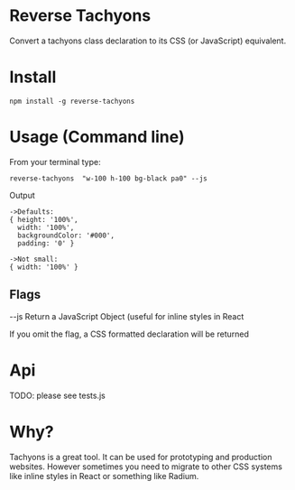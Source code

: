 # Reverse Tachyons

Convert a tachyons class declaration to its CSS (or JavaScript)
equivalent.

# Install

```
npm install -g reverse-tachyons

```

# Usage (Command line)

From your terminal type:

```
reverse-tachyons  "w-100 h-100 bg-black pa0" --js

```

Output
```
->Defaults:
{ height: '100%',
  width: '100%',
  backgroundColor: '#000',
  padding: '0' }

->Not small:
{ width: '100%' }

```

## Flags

--js Return a JavaScript Object (useful for inline styles in React

If you omit the flag, a CSS formatted declaration will be returned

# Api

TODO: please see tests.js

# Why?

Tachyons is a great tool. It can be used for prototyping and  production websites. However sometimes you need to migrate to other CSS systems like inline styles in React or something like Radium.


